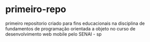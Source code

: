 # primeiro-repo
primeiro repositorio criado para fins educacionais na disciplina de fundamentos de programação orientada a objeto no curso de desenvolvimento web mobile pelo SENAI - sp
